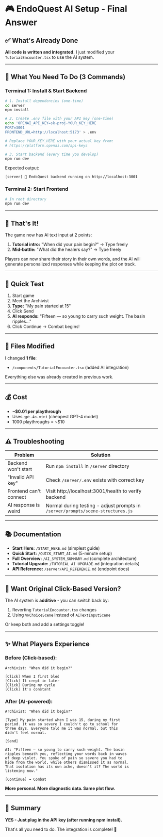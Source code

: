 # 🎮 EndoQuest AI Setup - Final Answer

## ✅ What's Already Done

**All code is written and integrated.** I just modified your `TutorialEncounter.tsx` to use the AI system.

---

## 🚀 What You Need To Do (3 Commands)

### Terminal 1: Install & Start Backend

```bash
# 1. Install dependencies (one-time)
cd server
npm install

# 2. Create .env file with your API key (one-time)
echo 'OPENAI_API_KEY=sk-proj-YOUR_KEY_HERE
PORT=3001
FRONTEND_URL=http://localhost:5173' > .env

# Replace YOUR_KEY_HERE with your actual key from:
# https://platform.openai.com/api-keys

# 3. Start backend (every time you develop)
npm run dev
```

Expected output:
```
[server] 🚀 EndoQuest backend running on http://localhost:3001
```

### Terminal 2: Start Frontend

```bash
# In root directory
npm run dev
```

---

## 🎯 That's It!

The game now has AI text input at 2 points:
1. **Tutorial intro:** "When did your pain begin?" → Type freely
2. **Mid-battle:** "What did the healers say?" → Type freely

Players can now share their story in their own words, and the AI will generate personalized responses while keeping the plot on track.

---

## 🧪 Quick Test

1. Start game
2. Meet the Archivist
3. **Type:** "My pain started at 15"
4. Click Send
5. **AI responds:** "Fifteen — so young to carry such weight. The basin ripples..."
6. Click Continue → Combat begins!

---

## 📂 Files Modified

I changed **1 file**:
- `/components/TutorialEncounter.tsx` (added AI integration)

Everything else was already created in previous work.

---

## 💰 Cost

- **~$0.01 per playthrough**
- Uses `gpt-4o-mini` (cheapest GPT-4 model)
- 1000 playthroughs = ~$10

---

## ⚠️ Troubleshooting

| Problem | Solution |
|---------|----------|
| Backend won't start | Run `npm install` in `/server` directory |
| "Invalid API key" | Check `/server/.env` exists with correct key |
| Frontend can't connect | Visit http://localhost:3001/health to verify backend |
| AI response is weird | Normal during testing - adjust prompts in `/server/prompts/scene-structures.js` |

---

## 📚 Documentation

- **Start Here:** `/START_HERE.md` (simplest guide)
- **Quick Start:** `/QUICK_START_AI.md` (5-minute setup)
- **Full Overview:** `/AI_SYSTEM_SUMMARY.md` (complete architecture)
- **Tutorial Upgrade:** `/TUTORIAL_AI_UPGRADE.md` (integration details)
- **API Reference:** `/server/API_REFERENCE.md` (endpoint docs)

---

## 🔄 Want Original Click-Based Version?

The AI system is **additive** - you can switch back by:
1. Reverting `TutorialEncounter.tsx` changes
2. Using `VNChoiceScene` instead of `AITextInputScene`

Or keep both and add a settings toggle!

---

## ✨ What Players Experience

### Before (Click-based):
```
Archivist: "When did it begin?"

[Click] When I first bled
[Click] It crept in later
[Click] During my cycle
[Click] It's constant
```

### After (AI-powered):
```
Archivist: "When did it begin?"

[Type] My pain started when I was 15, during my first
period. It was so severe I couldn't go to school for 
three days. Everyone told me it was normal, but this
didn't feel normal.

[Send]

AI: "Fifteen — so young to carry such weight. The basin
ripples beneath you, reflecting your words back in waves
of deep violet. You spoke of pain so severe you had to
hide from the world, while others dismissed it as normal.
That isolation has its own ache, doesn't it? The world is
listening now."

[Continue] → Combat
```

**More personal. More diagnostic data. Same plot flow.**

---

## 🎉 Summary

**YES - Just plug in the API key (after running npm install).**

That's all you need to do. The integration is complete! 🚀
